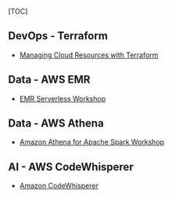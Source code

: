 [TOC]

## DevOps - Terraform

- [Managing Cloud Resources with Terraform](https://catalog.workshops.aws/manage-cloud-resources-with-terraform/en-US)

## Data - AWS EMR

- [EMR Serverless Workshop](https://catalog.us-east-1.prod.workshops.aws/workshops/e8e8fbb5-c3fb-4f86-bf77-0ba1fe402c55/en-US)

## Data - AWS Athena

- [Amazon Athena for Apache Spark Workshop](https://catalog.us-east-1.prod.workshops.aws/workshops/b5b776fe-bf8b-4f51-a09d-880d39210619/en-US)

## AI - AWS CodeWhisperer

- [Amazon CodeWhisperer](https://catalog.us-east-1.prod.workshops.aws/workshops/6838a1a5-4516-4153-90ce-ac49ca8e1357/en-US)